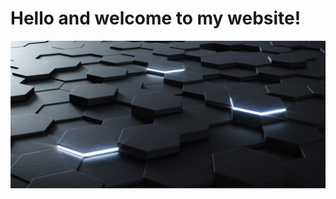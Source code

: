 <h1>Hello and welcome to my website!</h1>
<img src="hexagon.jpg">
<style>
body {
  background-image: url('redballs.gif');
}
</style>

